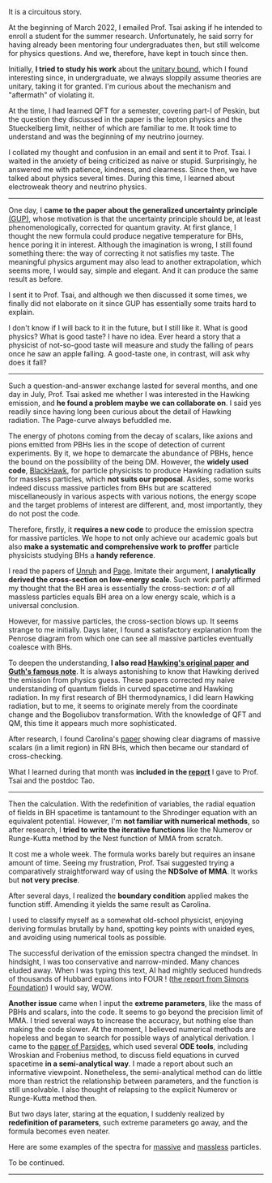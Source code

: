 It is a circuitous story. 

At the beginning of March 2022, I emailed Prof. Tsai asking if he intended to enroll a student for the summer research. Unfortunately, he said sorry for having already been mentoring four undergraduates then, but still welcome for physics questions. And we, therefore, have kept in touch since then. 

Initially, **I tried to study his work** about the [unitary bound](https://arxiv.org/abs/2103.13396), which I found interesting since, in undergraduate, we always sloppily assume theories are unitary, taking it for granted. I'm curious about the mechanism and "aftermath" of violating it.  

At the time, I had learned QFT for a semester, covering part-I of Peskin, but the question they discussed in the paper is the lepton physics and the Stueckelberg limit, neither of which are familiar to me. It took time to understand and was the beginning of my neutrino journey. 

I collated my thought and confusion in an email and sent it to Prof. Tsai. I waited in the anxiety of being criticized as naive or stupid. Surprisingly, he answered me with patience, kindness, and clearness. Since then, we have talked about physics several times. During this time, I learned about electroweak theory and neutrino physics. 

---

One day, I **came to the paper about the generalized uncertainty principle** [(GUP)](https://arxiv.org/abs/gr-qc/9904026), whose motivation is that the uncertainty principle should be, at least phenomenologically, corrected for quantum gravity. At first glance, I thought the new formula could produce negative temperature for BHs, hence poring it in interest. Although the imagination is wrong, I still found something there: the way of correcting it not satisfies my taste. The meaningful physics argument may also lead to another extrapolation, which seems more, I would say, simple and elegant. And it can produce the same result as before. 

I sent it to Prof. Tsai, and although we then discussed it some times, we finally did not elaborate on it since GUP has essentially some traits hard to explain. 

I don't know if I will back to it in the future, but I still like it. What is good physics? What is good taste? I have no idea. Ever heard a story that a physicist of not-so-good taste will measure and study the falling of pears once he saw an apple falling. A good-taste one, in contrast, will ask why does it fall?  

---

Such a question-and-answer exchange lasted for several months, and one day in July, Prof. Tsai asked me whether I was interested in the Hawking emission, and **he found a problem maybe we can collaborate on**. I said yes readily since having long been curious about the detail of Hawking radiation. The Page-curve always befuddled me.

The energy of photons coming from the decay of scalars, like axions and pions emitted from PBHs lies in the scope of detection of current experiments. By it, we hope to demarcate the abundance of PBHs, hence the bound on the possibility of the being DM. However, the **widely used code**, [BlackHawk](https://blackhawk.hepforge.org/), for particle physicists to produce Hawking radiation suits for massless particles, which **not suits our proposal**. Asides, some works indeed discuss massive particles from BHs but are scattered miscellaneously in various aspects with various notions, the energy scope and the target problems of interest are different, and, most importantly, they do not post the code. 

Therefore, firstly, it **requires a new code** to produce the emission spectra for massive particles. We hope to not only achieve our academic goals but also **make a systematic and comprehensive work to proffer** particle physicists studying BHs a **handy reference**. 

I read the papers of [Unruh](https://journals.aps.org/prd/abstract/10.1103/PhysRevD.14.3251) and [Page](https://journals.aps.org/prd/abstract/10.1103/PhysRevD.16.2402). Imitate their argument, I **analytically derived the cross-section on low-energy scale**. Such work partly affirmed my thought that the BH area is essentially the cross-section: $\sigma$ of all massless particles equals BH area on a low energy scale, which is a universal conclusion. 

However, for massive particles, the cross-section blows up. It seems strange to me initially. Days later, I found a satisfactory explanation from the Penrose diagram from which one can see all massive particles eventually coalesce with BHs. 

To deepen the understanding, **I also read [Hawking's original paper](https://link.springer.com/article/10.1007/BF02345020) and [Guth's famous note](https://journals.aps.org/prd/abstract/10.1103/PhysRevD.14.870)**. It is always astonishing to know that Hawking derived the emission from physics guess. These papers corrected my naive understanding of quantum fields in curved spacetime and Hawking radiation. In my first research of BH thermodynamics, I did learn Hawking radiation, but to me, it seems to originate merely from the coordinate change and the Bogoliubov transformation. With the knowledge of QFT and QM, this time it appears much more sophisticated. 

After research, I found Carolina's [paper](https://arxiv.org/abs/1404.0687) showing clear diagrams of massive scalars (in a limit region) in RN BHs, which then became our standard of cross-checking. 

What I learned during that month was **included in the [report](../files/hawkingppt.pdf)** I gave to Prof. Tsai and the postdoc Tao.  

---

Then the calculation. With the redefinition of variables, the radial equation of fields in BH spacetime is tantamount to the Shrodinger equation with an equivalent potential. However, I'm **not familiar with numerical methods**, so after research, I **tried to write the iterative functions** like the Numerov or Runge-Kutta method by the Nest function of MMA from scratch.  

It cost me a whole week. The formula works barely but requires an insane amount of time. Seeing my frustration, Prof. Tsai suggested trying a comparatively straightforward way of using the **NDSolve of MMA**. It works but **not very precise**. 

After several days, I realized the **boundary condition** applied makes the function stiff. Amending it yields the same result as Carolina. 

I used to classify myself as a somewhat old-school physicist, enjoying deriving formulas brutally by hand, spotting key points with unaided eyes, and avoiding using numerical tools as possible. 

The successful derivation of the emission spectra changed the mindset. In hindsight, I was too conservative and narrow-minded. Many chances eluded away. When I was typing this text, AI had mightly seduced hundreds of thousands of Hubbard equations into FOUR ! ([the report from Simons Foundation](https://www.simonsfoundation.org/2022/09/26/artificial-intelligence-reduces-a-100000-equation-quantum-physics-problem-to-only-four-equations/)) I would say, WOW. 

**Another issue** came when I input the **extreme parameters**, like the mass of PBHs and scalars, into the code. It seems to go beyond the precision limit of MMA. I tried several ways to increase the accuracy, but nothing else than making the code slower. At the moment, I believed numerical methods are hopeless and began to search for possible ways of analytical derivation. I came to the [paper of Parsides](https://aip.scitation.org/doi/abs/10.1063/1.1666431?journalCode=jmp), which used several **ODE tools**, including Wroskian and Frobenius method, to discuss field equations in curved spacetime **in a semi-analytical way**. I made a report about such an informative viewpoint. Nonetheless, the semi-analytical method can do little more than restrict the relationship between parameters, and the function is still unsolvable. I also thought of relapsing to the explicit Numerov or Runge-Kutta method then. 

But two days later, staring at the equation, I suddenly realized by **redefinition of parameters**, such extreme parameters go away, and the formula becomes even neater. 

Here are some examples of the spectra for [massive](../files/massive.pdf) and [massless](../files/massless.pdf) particles. 

To be continued. 

---